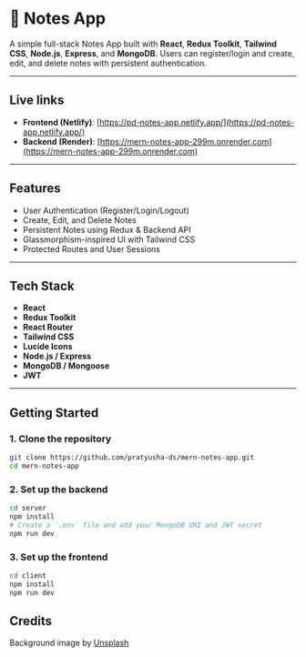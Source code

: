 # 📝 Notes App

A simple full-stack Notes App built with **React**, **Redux Toolkit**, **Tailwind CSS**, **Node.js**, **Express**, and **MongoDB**. Users can register/login and create, edit, and delete notes with persistent authentication.

---

## Live links

- **Frontend (Netlify)**: [https://pd-notes-app.netlify.app/](https://pd-notes-app.netlify.app/)
- **Backend (Render)**: [https://mern-notes-app-299m.onrender.com](https://mern-notes-app-299m.onrender.com)

---

## Features

- User Authentication (Register/Login/Logout)
- Create, Edit, and Delete Notes
- Persistent Notes using Redux & Backend API
- Glassmorphism-inspired UI with Tailwind CSS
- Protected Routes and User Sessions

---

## Tech Stack

- **React**
- **Redux Toolkit**
- **React Router**
- **Tailwind CSS**
- **Lucide Icons**
- **Node.js / Express**
- **MongoDB / Mongoose**
- **JWT**

---

## Getting Started

### 1. Clone the repository

```bash
git clone https://github.com/pratyusha-ds/mern-notes-app.git
cd mern-notes-app
```

### 2. Set up the backend

```bash
cd server
npm install
# Create a `.env` file and add your MongoDB URI and JWT secret
npm run dev
```

### 3. Set up the frontend

```bash
cd client
npm install
npm run dev
```

## Credits

Background image by [Unsplash](https://unsplash.com/photos/blue-and-black-pen-beside-orange-sticky-notes-I3urDa6z2_4)
